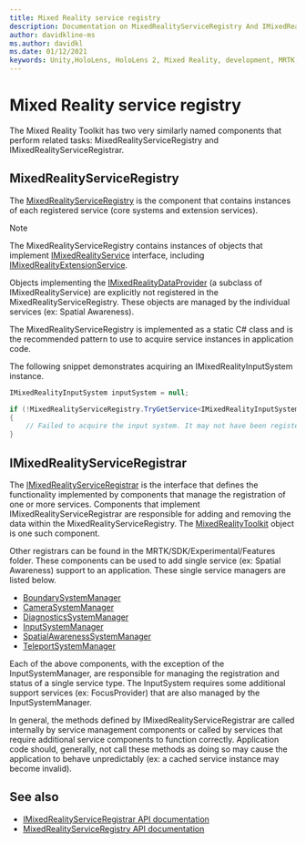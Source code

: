 ```yaml
---
title: Mixed Reality service registry
description: Documentation on MixedRealityServiceRegistry And IMixedRealityServiceRegistrar
author: davidkline-ms
ms.author: davidkl
ms.date: 01/12/2021
keywords: Unity,HoloLens, HoloLens 2, Mixed Reality, development, MRTK,
---
```


# Mixed Reality service registry

The Mixed Reality Toolkit has two very similarly named components that perform related tasks:
MixedRealityServiceRegistry and IMixedRealityServiceRegistrar.

## MixedRealityServiceRegistry

The [MixedRealityServiceRegistry](xref:Microsoft.MixedReality.Toolkit.MixedRealityServiceRegistry) is
the component that contains instances of each registered service (core systems and extension services).

> [!NOTE]
> The MixedRealityServiceRegistry contains instances of objects that
implement [IMixedRealityService](xref:Microsoft.MixedReality.Toolkit.IMixedRealityService) interface, including [IMixedRealityExtensionService](xref:Microsoft.MixedReality.Toolkit.IMixedRealityExtensionService).
>
>Objects implementing the [IMixedRealityDataProvider](xref:Microsoft.MixedReality.Toolkit.IMixedRealityDataProvider) (a subclass of IMixedRealityService) are explicitly not registered in the MixedRealityServiceRegistry. These objects are managed by the individual services (ex: Spatial Awareness).

The MixedRealityServiceRegistry is implemented as a static C# class and is the recommended pattern to
use to acquire service instances in application code.

The following snippet demonstrates acquiring an IMixedRealityInputSystem instance.

```c#
IMixedRealityInputSystem inputSystem = null;

if (!MixedRealityServiceRegistry.TryGetService<IMixedRealityInputSystem>(out inputSystem))
{
    // Failed to acquire the input system. It may not have been registered
}
```

## IMixedRealityServiceRegistrar

The [IMixedRealityServiceRegistrar](xref:Microsoft.MixedReality.Toolkit.IMixedRealityServiceRegistrar)
is the interface that defines the functionality implemented by components that manage the registration
of one or more services. Components that implement IMixedRealityServiceRegistrar are responsible for
adding and removing the data within the MixedRealityServiceRegistry. The [MixedRealityToolkit](xref:Microsoft.MixedReality.Toolkit.MixedRealityToolkit)
object is one such component.

Other registrars can be found in the MRTK/SDK/Experimental/Features
folder. These components can be used to add single service (ex: Spatial Awareness) support
to an application. These single service managers are listed below.

- [BoundarySystemManager](xref:Microsoft.MixedReality.Toolkit.Experimental.Boundary.BoundarySystemManager)
- [CameraSystemManager](xref:Microsoft.MixedReality.Toolkit.Experimental.CameraSystem.CameraSystemManager)
- [DiagnosticsSystemManager](xref:Microsoft.MixedReality.Toolkit.Experimental.Diagnostics.DiagnosticsSystemManager)
- [InputSystemManager](xref:Microsoft.MixedReality.Toolkit.Experimental.Input.InputSystemManager)
- [SpatialAwarenessSystemManager](xref:Microsoft.MixedReality.Toolkit.Experimental.SpatialAwareness.SpatialAwarenessSystemManager)
- [TeleportSystemManager](xref:Microsoft.MixedReality.Toolkit.Experimental.Teleport.TeleportSystemManager)

Each of the above components, with the exception of the InputSystemManager, are responsible for
managing the registration and status of a single service type. The InputSystem requires some additional
support services (ex: FocusProvider) that are also managed by the InputSystemManager.

In general, the methods defined by IMixedRealityServiceRegistrar are called internally by service
management components or called by services that require additional service components to function
correctly. Application code should, generally, not call these methods as doing so may cause the application
to behave unpredictably (ex: a cached service instance may become invalid).

## See also

- [IMixedRealityServiceRegistrar API documentation](xref:Microsoft.MixedReality.Toolkit.IMixedRealityServiceRegistrar)
- [MixedRealityServiceRegistry API documentation](xref:Microsoft.MixedReality.Toolkit.MixedRealityServiceRegistry)
